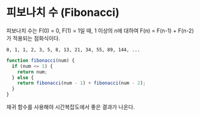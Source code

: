 # 피보나치 수 \(Fibonacci\)

피보나치 수는 F\(0\) = 0, F\(1\) = 1일 때, 1 이상의 n에 대하여 F\(n\) = F\(n-1\) + F\(n-2\) 가 적용되는 점화식이다.

```text
0, 1, 1, 2, 3, 5, 8, 13, 21, 34, 55, 89, 144, ...
```

```javascript
function fibonacci(num) {
  if (num <= 1) {
    return num;
  } else {
    return fibonacci(num - 1) + fibonacci(num - 2);
  }
}
```

재귀 함수를 사용해야 시간복잡도에서 좋은 결과가 나온다.

